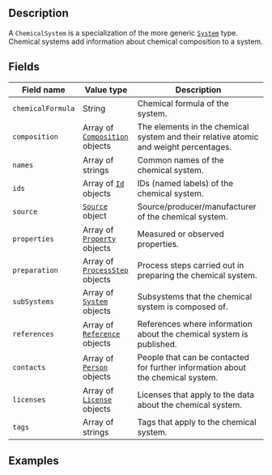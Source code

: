 ## Description

A `ChemicalSystem` is a specialization of the more generic [`System`](!schema_definition/system/System) type. Chemical systems add information about chemical composition to a system.

## Fields

Field name | Value type | Description
-----------|------------|------------
`chemicalFormula` | String | Chemical formula of the system.
`composition` | Array of [`Composition`](!schema_definition/system/chemical/common/Composition) objects | The elements in the chemical system and their relative atomic and weight percentages.
`names` | Array of strings | Common names of the chemical system.
`ids` | Array of [`Id`](!schema_definition/common/Id) objects | IDs (named labels) of the chemical system.
`source` | [`Source`](!schema_definition/common/Source) object | Source/producer/manufacturer of the chemical system.
`properties` | Array of [`Property`](!schema_definition/common/Property) objects | Measured or observed properties.
`preparation` | Array of [`ProcessStep`](!schema_definition/common/ProcessStep) objects | Process steps carried out in preparing the chemical system.
`subSystems` | Array of [`System`](!schema_definition/system/System) objects | Subsystems that the chemical system is composed of.
`references` | Array of [`Reference`](!schema_definition/common/Reference) objects | References where information about the chemical system is published.
`contacts` | Array of [`Person`](!schema_definition/common/Person) objects | People that can be contacted for further information about the chemical system.
`licenses` | Array of [`License`](!schema_definition/common/License) objects | Licenses that apply to the data about the chemical system.
`tags` | Array of strings | Tags that apply to the chemical system.

## Examples
